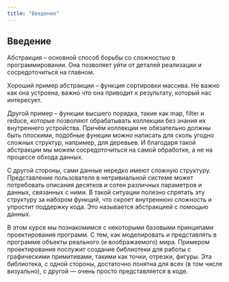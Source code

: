 ```yaml
---
title: "Введение"
---
```


## Введение

Абстракция – основной способ борьбы со сложностью в программировании. Она позволяет уйти от деталей реализации и сосредоточиться на главном.

Хороший пример абстракции – функция сортировки массива. Не важно как она устроена, важно что она приводит к результату, который нас интересует.

Другой пример – функции высшего порядка, такие как map, filter и reduce, которые позволяют обрабатывать коллекции без знания их внутреннего устройства. Причём коллекции не обязательно должны быть плоскими, подобные функции можно написать для сколь угодно сложных структур, например, для деревьев. И благодаря такой абстракции мы можем сосредоточиться на самой обработке, а не на процессе обхода данных.

С другой стороны, сами данные нередко имеют сложную структуру. Представление пользователя в нетривиальной системе может потребовать описания десятков и сотен различных параметров и данных, связанных с ними. В такой ситуации полезно спрятать эту структуру за набором функций, что скроет внутреннюю сложность и упростит поддержку кода. Это называется абстракцией с помощью данных.

В этом курсе мы познакомимся с некоторыми базовыми принципами проектирования программ. С тем, как моделировать и представлять в программе объекты реального (и воображаемого) мира. Примером проектирования послужит создание библиотеки для работы с графическими примитивами, такими как точки, отрезки, фигуры. Эта библиотека, с одной стороны, достаточно понятна для всех (в том числе визуально), с другой — очень просто представляется в коде.